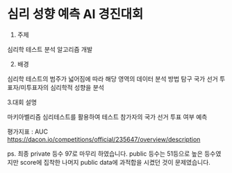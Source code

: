 # 심리 성향 예측 AI 경진대회

1. 주제

심리학 테스트 분석 알고리즘 개발
 
2. 배경

심리학 테스트의 범주가 넓어짐에 따라 해당 영역의 데이터 분석 방법 탐구
국가 선거 투표자/미투표자의 심리학적 성향을 분석

3.대회 설명

마키아벨리즘 심리테스트를 활용하여 테스트 참가자의 국가 선거 투표 여부 예측 

평가지표 : AUC
https://dacon.io/competitions/official/235647/overview/description

ps. 최종 private 등수 97로 마무리 하였습니다. public 등수는 51등으로 높은 등수였지만
score에 집착한 나머지 public data에 과적합을 시켰던 것이 문제였습니다.
